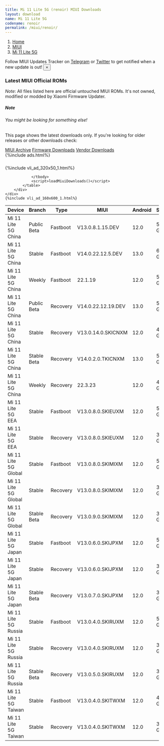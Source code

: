 ```yaml
---
title: Mi 11 Lite 5G (renoir) MIUI Downloads
layout: download
name: Mi 11 Lite 5G
codename: renoir
permalink: /miui/renoir/
---
```

<nav aria-label="breadcrumb">
    <ol class="breadcrumb">
        <li class="breadcrumb-item"><a href="/">Home</a></li>
        <li class="breadcrumb-item"><a href="/miui/">MIUI</a></li>
        <li class="breadcrumb-item active" aria-current="page"><a href="/miui/renoir/">Mi 11 Lite 5G</a></li>
    </ol>
</nav>
<div class="alert alert-primary alert-dismissible fade show" role="alert">
    Follow MIUI Updates Tracker on <a href="https://t.me/MIUIUpdatesTracker" class="alert-link">Telegram</a>
     or <a href="https://twitter.com/MiFwUpdater" class="alert-link">Twitter</a> to get notified when a new update is out!
    <button type="button" class="close" data-dismiss="alert" aria-label="Close">
        <span aria-hidden="true">&times;</span>
    </button>
</div>

### Latest MIUI Official ROMs
*Note*: All files listed here are official untouched MIUI ROMs. It's not owned, modified or modded by Xiaomi Firmware Updater.
<div class="card">
  <div class="card-body">
    <h5 class="card-title">Note</h5>
    <h6 class="card-subtitle mb-2 text-muted">You might be looking for something else!</h6>
    <p class="card-text">This page shows the latest downloads only.
     If you're looking for older releases or other downloads check:</p>
    <a href="/archive/miui/renoir/" class="card-link">MIUI Archive</a>
    <a href="/firmware/renoir/" class="card-link">Firmware Downloads</a>
    <a href="/vendor/renoir/" class="card-link">Vendor Downloads</a>
  </div>
</div>
{%include ads.html%}
<div class="row justify-content-center">
    <div class="col-10">
        <div class="table-responsive-md" style="margin-top: 25px;">
            {%include vli_ad_320x50_1.html%}
            <table id="miui" class="display dt-responsive nowrap compact table table-striped table-hover table-sm">
                <thead class="thead-dark">
                    <tr>
                        <th data-ref="device">Device</th>
                        <th data-ref="branch">Branch</th>
                        <th data-ref="type">Type</th>
                        <th data-ref="miui">MIUI</th>
                        <th data-ref="android">Android</th>
                        <th data-ref="size">Size</th>
                        <th data-ref="size">Date</th>
                        <th data-ref="link">Link</th>
                    </tr>
                </thead>
                <tbody>
                <tr><td>Mi 11 Lite 5G China</td><td>Public Beta</td><td>Fastboot</td><td>V13.0.8.1.15.DEV</td><td>12.0</td><td>5.2 GB</td><td>2022-03-15</td><td><a href="/miui/renoir/public beta/V13.0.8.1.15.DEV/">Download</a></td></tr>
<tr><td>Mi 11 Lite 5G China</td><td>Stable</td><td>Fastboot</td><td>V14.0.22.12.5.DEV</td><td>13.0</td><td>6.7 GB</td><td>2022-12-05</td><td><a href="/miui/renoir/stable/V14.0.22.12.5.DEV/">Download</a></td></tr>
<tr><td>Mi 11 Lite 5G China</td><td>Weekly</td><td>Fastboot</td><td>22.1.19</td><td>12.0</td><td>5.8 GB</td><td>2022-01-19</td><td><a href="/miui/renoir/weekly/22.1.19/">Download</a></td></tr>
<tr><td>Mi 11 Lite 5G China</td><td>Public Beta</td><td>Recovery</td><td>V14.0.22.12.19.DEV</td><td>13.0</td><td>5.7 GB</td><td>2022-12-23</td><td><a href="/miui/renoir/public beta/V14.0.22.12.19.DEV/">Download</a></td></tr>
<tr><td>Mi 11 Lite 5G China</td><td>Stable</td><td>Recovery</td><td>V13.0.14.0.SKICNXM</td><td>12.0</td><td>4.4 GB</td><td>2022-11-17</td><td><a href="/miui/renoir/stable/V13.0.14.0.SKICNXM/">Download</a></td></tr>
<tr><td>Mi 11 Lite 5G China</td><td>Stable Beta</td><td>Recovery</td><td>V14.0.2.0.TKICNXM</td><td>13.0</td><td>5.6 GB</td><td>2022-12-16</td><td><a href="/miui/renoir/stable beta/V14.0.2.0.TKICNXM/">Download</a></td></tr>
<tr><td>Mi 11 Lite 5G China</td><td>Weekly</td><td>Recovery</td><td>22.3.23</td><td>12.0</td><td>4.5 GB</td><td>2022-03-24</td><td><a href="/miui/renoir/weekly/22.3.23/">Download</a></td></tr>
<tr><td>Mi 11 Lite 5G EEA</td><td>Stable</td><td>Fastboot</td><td>V13.0.8.0.SKIEUXM</td><td>12.0</td><td>5.9 GB</td><td>2022-11-17</td><td><a href="/miui/renoir/stable/V13.0.8.0.SKIEUXM/">Download</a></td></tr>
<tr><td>Mi 11 Lite 5G EEA</td><td>Stable</td><td>Recovery</td><td>V13.0.8.0.SKIEUXM</td><td>12.0</td><td>3.5 GB</td><td>2022-12-02</td><td><a href="/miui/renoir/stable/V13.0.8.0.SKIEUXM/">Download</a></td></tr>
<tr><td>Mi 11 Lite 5G Global</td><td>Stable</td><td>Fastboot</td><td>V13.0.8.0.SKIMIXM</td><td>12.0</td><td>5.9 GB</td><td>2022-09-02</td><td><a href="/miui/renoir/stable/V13.0.8.0.SKIMIXM/">Download</a></td></tr>
<tr><td>Mi 11 Lite 5G Global</td><td>Stable</td><td>Recovery</td><td>V13.0.8.0.SKIMIXM</td><td>12.0</td><td>3.5 GB</td><td>2022-09-09</td><td><a href="/miui/renoir/stable/V13.0.8.0.SKIMIXM/">Download</a></td></tr>
<tr><td>Mi 11 Lite 5G Global</td><td>Stable Beta</td><td>Recovery</td><td>V13.0.9.0.SKIMIXM</td><td>12.0</td><td>3.5 GB</td><td>2022-12-12</td><td><a href="/miui/renoir/stable beta/V13.0.9.0.SKIMIXM/">Download</a></td></tr>
<tr><td>Mi 11 Lite 5G Japan</td><td>Stable</td><td>Fastboot</td><td>V13.0.6.0.SKIJPXM</td><td>12.0</td><td>5.8 GB</td><td>2022-09-28</td><td><a href="/miui/renoir/stable/V13.0.6.0.SKIJPXM/">Download</a></td></tr>
<tr><td>Mi 11 Lite 5G Japan</td><td>Stable</td><td>Recovery</td><td>V13.0.6.0.SKIJPXM</td><td>12.0</td><td>3.4 GB</td><td>2022-10-11</td><td><a href="/miui/renoir/stable/V13.0.6.0.SKIJPXM/">Download</a></td></tr>
<tr><td>Mi 11 Lite 5G Japan</td><td>Stable Beta</td><td>Recovery</td><td>V13.0.7.0.SKIJPXM</td><td>12.0</td><td>3.4 GB</td><td>2022-12-26</td><td><a href="/miui/renoir/stable beta/V13.0.7.0.SKIJPXM/">Download</a></td></tr>
<tr><td>Mi 11 Lite 5G Russia</td><td>Stable</td><td>Fastboot</td><td>V13.0.4.0.SKIRUXM</td><td>12.0</td><td>5.4 GB</td><td>2022-10-11</td><td><a href="/miui/renoir/stable/V13.0.4.0.SKIRUXM/">Download</a></td></tr>
<tr><td>Mi 11 Lite 5G Russia</td><td>Stable</td><td>Recovery</td><td>V13.0.4.0.SKIRUXM</td><td>12.0</td><td>3.5 GB</td><td>2022-10-25</td><td><a href="/miui/renoir/stable/V13.0.4.0.SKIRUXM/">Download</a></td></tr>
<tr><td>Mi 11 Lite 5G Russia</td><td>Stable Beta</td><td>Recovery</td><td>V13.0.5.0.SKIRUXM</td><td>12.0</td><td>3.5 GB</td><td>2022-12-26</td><td><a href="/miui/renoir/stable beta/V13.0.5.0.SKIRUXM/">Download</a></td></tr>
<tr><td>Mi 11 Lite 5G Taiwan</td><td>Stable</td><td>Fastboot</td><td>V13.0.4.0.SKITWXM</td><td>12.0</td><td>4.9 GB</td><td>2022-10-11</td><td><a href="/miui/renoir/stable/V13.0.4.0.SKITWXM/">Download</a></td></tr>
<tr><td>Mi 11 Lite 5G Taiwan</td><td>Stable</td><td>Recovery</td><td>V13.0.4.0.SKITWXM</td><td>12.0</td><td>3.4 GB</td><td>2022-10-25</td><td><a href="/miui/renoir/stable/V13.0.4.0.SKITWXM/">Download</a></td></tr>

                </tbody>
                <script>loadMiuiDownloads()</script>
            </table>
        </div>
    </div>
    {%include vli_ad_160x600_1.html%}
</div>
